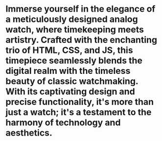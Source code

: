 <h1>Immerse yourself in the elegance of a meticulously designed analog watch, where timekeeping meets artistry. Crafted with the enchanting trio of HTML, CSS, and JS, this timepiece seamlessly blends the digital realm with the timeless beauty of classic watchmaking. With its captivating design and precise functionality, it's more than just a watch; it's a testament to the harmony of technology and aesthetics.</h1>